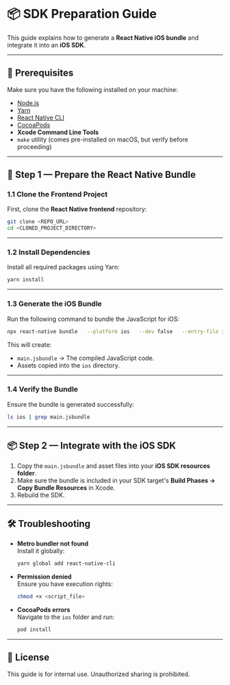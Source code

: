 # 📦 SDK Preparation Guide

This guide explains how to generate a **React Native iOS bundle** and integrate it into an **iOS SDK**.

---

## 🚀 Prerequisites

Make sure you have the following installed on your machine:

- [Node.js](https://nodejs.org/)  
- [Yarn](https://classic.yarnpkg.com/lang/en/)  
- [React Native CLI](https://reactnative.dev/docs/environment-setup)  
- [CocoaPods](https://cocoapods.org/)  
- **Xcode Command Line Tools**  
- `make` utility (comes pre-installed on macOS, but verify before proceeding)  

---

## 📂 Step 1 — Prepare the React Native Bundle

### 1.1 Clone the Frontend Project
First, clone the **React Native frontend** repository:

```bash
git clone <REPO_URL>
cd <CLONED_PROJECT_DIRECTORY>
```

---

### 1.2 Install Dependencies
Install all required packages using Yarn:

```bash
yarn install
```

---

### 1.3 Generate the iOS Bundle
Run the following command to bundle the JavaScript for iOS:

```bash
npx react-native bundle   --platform ios   --dev false   --entry-file index.js   --bundle-output ios/main.jsbundle   --assets-dest ios
```

This will create:
- `main.jsbundle` → The compiled JavaScript code.
- Assets copied into the `ios` directory.

---

### 1.4 Verify the Bundle
Ensure the bundle is generated successfully:

```bash
ls ios | grep main.jsbundle
```

---

## 📦 Step 2 — Integrate with the iOS SDK

1. Copy the `main.jsbundle` and asset files into your **iOS SDK resources folder**.
2. Make sure the bundle is included in your SDK target's **Build Phases → Copy Bundle Resources** in Xcode.
3. Rebuild the SDK.

---

## 🛠 Troubleshooting

- **Metro bundler not found**  
  Install it globally:  
  ```bash
  yarn global add react-native-cli
  ```

- **Permission denied**  
  Ensure you have execution rights:  
  ```bash
  chmod +x <script_file>
  ```

- **CocoaPods errors**  
  Navigate to the `ios` folder and run:  
  ```bash
  pod install
  ```

---

## 📄 License
This guide is for internal use. Unauthorized sharing is prohibited.

